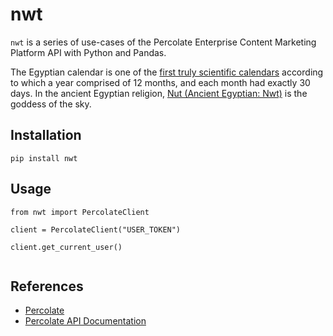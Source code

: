 nwt
=====

`nwt` is a series of use-cases of the Percolate Enterprise Content Marketing Platform API with Python and Pandas.

The Egyptian calendar is one of the [first truly scientific calendars](https://www.timecenter.com/articles/the-history-of-the-western-calendar/) according to which a year comprised of 12 months, and each month had exactly 30 days. In the ancient Egyptian religion, [Nut (Ancient Egyptian: Nwt)](https://en.wikipedia.org/wiki/Nut_(goddess)) is the goddess of the sky.


## Installation

```
pip install nwt
```


## Usage

```{python}
from nwt import PercolateClient

client = PercolateClient("USER_TOKEN")

client.get_current_user()


```

## References
* [Percolate](https://percolate.com)
* [Percolate API Documentation](https://percolate.com/docs/api/)
